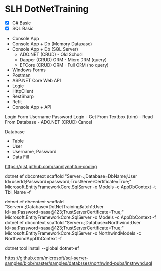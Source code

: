 # SLH DotNetTraining

- [x] C# Basic
- [x] SQL Basic
- Console App
- Console App + Db (Memory Database)
- Console App + Db (SQL Server) 
	- ADO.NET (CRUD) - Old School
	- Dapper (CRUD) ORM - Micro ORM (query)
	- EFCore (CRUD) ORM - Full ORM (no query)
- Windows Forms
- Postman
- ASP.NET Core Web API
- Logic
- HttpClient
- RestSharp
- Refit
- Console App + API

Login Form
Username
Password
Login
	- Get From Textbox (trim)
	- Read From Database
	- ADO.NET (CRUD)
Cancel

Database
- Table
- User
- Username, Password
- Data Fill

https://gist.github.com/sannlynnhtun-coding

dotnet ef dbcontext scaffold "Server=.;Database=DbName;User Id=userId;Password=password;TrustServerCertificate=True;" Microsoft.EntityFrameworkCore.SqlServer -o Models -c AppDbContext -t Tbl_Name -f

dotnet ef dbcontext scaffold "Server=.;Database=DotNetTrainingBatch1;User Id=sa;Password=sasa@123;TrustServerCertificate=True;" Microsoft.EntityFrameworkCore.SqlServer -o Models -c AppDbContext -f
dotnet ef dbcontext scaffold "Server=.;Database=Northwind;User Id=sa;Password=sasa@123;TrustServerCertificate=True;" Microsoft.EntityFrameworkCore.SqlServer -o NorthwindModels -c NorthwindAppDbContext -f


dotnet tool install --global dotnet-ef

https://github.com/microsoft/sql-server-samples/blob/master/samples/databases/northwind-pubs/instnwnd.sql